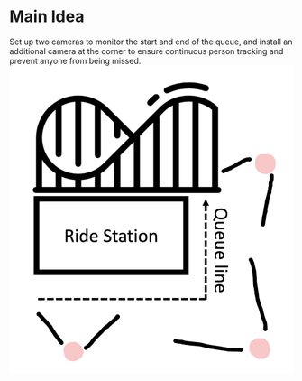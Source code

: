 # Main Idea
Set up two cameras to monitor the start and end of the queue, and install an additional camera at the corner to ensure continuous person tracking and prevent anyone from being missed.
![alt text](CameraSetup.png)